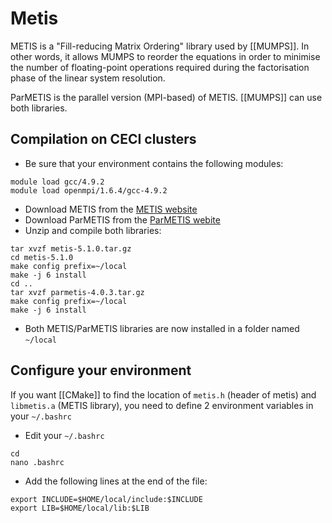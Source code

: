 # Metis

METIS is a "Fill-reducing Matrix Ordering" library used by [[MUMPS]]. In other words, it allows MUMPS to reorder the equations in order to minimise the number of floating-point operations required during the factorisation phase of the linear system resolution.

ParMETIS is the parallel version (MPI-based) of METIS. [[MUMPS]] can use both libraries.

## Compilation on CECI clusters

  * Be sure that your environment contains the following modules:
```
module load gcc/4.9.2
module load openmpi/1.6.4/gcc-4.9.2
```
  * Download METIS from the [METIS website](http://glaros.dtc.umn.edu/gkhome/metis/metis/download)
  * Download ParMETIS from the [ParMETIS webite](http://glaros.dtc.umn.edu/gkhome/metis/parmetis/download)
  * Unzip and compile both libraries:
```
tar xvzf metis-5.1.0.tar.gz
cd metis-5.1.0
make config prefix=~/local
make -j 6 install
cd ..
tar xvzf parmetis-4.0.3.tar.gz
make config prefix=~/local
make -j 6 install
```
  * Both METIS/ParMETIS libraries are now installed in a folder named `~/local`

## Configure your environment

If you want [[CMake]] to find the location of `metis.h` (header of metis) and `libmetis.a` (METIS library), you need to define 2 environment variables in your `~/.bashrc`

  * Edit your `~/.bashrc`
```
cd
nano .bashrc
```
  * Add the following lines at the end of the file:
```
export INCLUDE=$HOME/local/include:$INCLUDE
export LIB=$HOME/local/lib:$LIB
```

